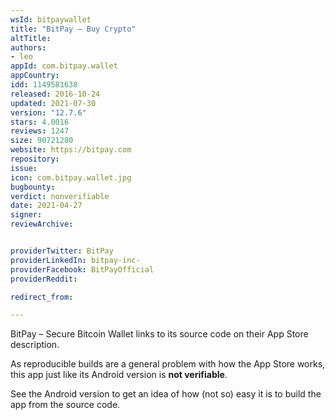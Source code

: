 ```yaml
---
wsId: bitpaywallet
title: "BitPay – Buy Crypto"
altTitle: 
authors:
- leo
appId: com.bitpay.wallet
appCountry: 
idd: 1149581638
released: 2016-10-24
updated: 2021-07-30
version: "12.7.6"
stars: 4.0016
reviews: 1247
size: 90721280
website: https://bitpay.com
repository: 
issue: 
icon: com.bitpay.wallet.jpg
bugbounty: 
verdict: nonverifiable
date: 2021-04-27
signer: 
reviewArchive:


providerTwitter: BitPay
providerLinkedIn: bitpay-inc-
providerFacebook: BitPayOfficial
providerReddit: 

redirect_from:

---
```


BitPay – Secure Bitcoin Wallet links to its source code on their App Store
description.

As reproducible builds are a general problem with how the App Store works,
this app just like its Android version is **not verifiable**.

See the Android version to get an idea of how (not so) easy it is to build the
app from the source code.
